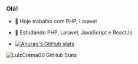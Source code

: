 ### Olá! 


- 🔭 Hoje trabalho com PHP, Laravel
- 🌱 Estudando PHP, Laravel, JavaScript e ReactJs

- [![Anurag's GitHub stats](https://github-readme-stats.vercel.app/api?username=LuizCrema00)](https://github.com/anuraghazra/github-readme-stats)
 <img aligh="left" alt="LuizCrema00 GitHub Stats" src="https://github-readme-stats-luizcrema00.vercel.app/api?username=LuizCrema00&show_icons=true&hide_border=true" />

